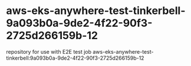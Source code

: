 # aws-eks-anywhere-test-tinkerbell-9a093b0a-9de2-4f22-90f3-2725d266159b-12
repository for use with E2E test job aws-eks-anywhere-test-tinkerbell:9a093b0a-9de2-4f22-90f3-2725d266159b-12
